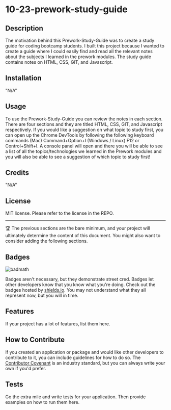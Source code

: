 # 10-23-prework-study-guide

## Description

The motivation behind this Prework-Study-Guide was to create a study guide for coding bootcamp students. I built this project because I wanted to create a guide where I could easily find and read all the relevant notes about the subjects I learned in the prework modules. The study guide contains notes on HTML, CSS, GIT, and Javascript. 

## Installation

"N/A"

## Usage

To use the Prework-Study-Guide you can review the notes in each section. There are four sections and they are titled HTML, CSS, GIT, and Javascript respectively. If you would like a suggestion on what topic to study first, you can open up the Chrome DevTools by following the following keyboard commands (Mac)   Command+Option+I
(Windows / Linux)	F12 or Control+Shift+I. A console panel will open and there you will be able to see a list of all the topics/technologies we learned in the Prework modules and you will also be able to see a suggestion of which topic to study first!

## Credits

"N/A"

## License

MIT license. Please refer to the license in the REPO.

---

🏆 The previous sections are the bare minimum, and your project will ultimately determine the content of this document. You might also want to consider adding the following sections.

## Badges

![badmath](https://img.shields.io/github/languages/top/nielsenjared/badmath)

Badges aren't necessary, but they demonstrate street cred. Badges let other developers know that you know what you're doing. Check out the badges hosted by [shields.io](https://shields.io/). You may not understand what they all represent now, but you will in time.

## Features

If your project has a lot of features, list them here.

## How to Contribute

If you created an application or package and would like other developers to contribute to it, you can include guidelines for how to do so. The [Contributor Covenant](https://www.contributor-covenant.org/) is an industry standard, but you can always write your own if you'd prefer.

## Tests

Go the extra mile and write tests for your application. Then provide examples on how to run them here.

